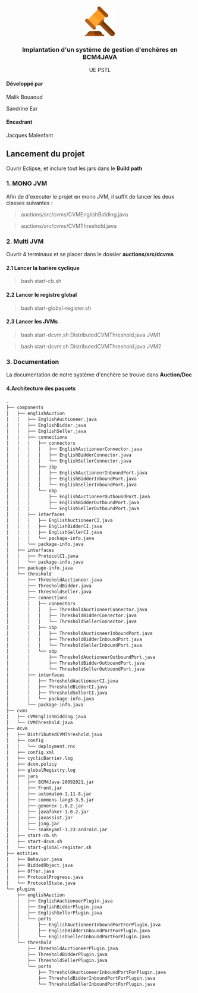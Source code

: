 <div id="top"></div>

<br />
<div align="center">
    <img src="auction.png" alt="Logo" width="80" height="80">

  <h3 align="center">Implantation d'un système de gestion d'enchères en BCM4JAVA</h3>

  <p align="center">
  UE PSTL
    <br/>
  </p>
</div>

#### Développé par

Malik Bouaoud

Sandrine Ear

#### Encadrant  
Jacques Malenfant

## Lancement du projet

Ouvrir Eclipse, et inclure tout les jars dans le **Build path**

### 1. MONO JVM

Afin de d'executer le projet en mono JVM, il suffit de lancer les deux classes suivantes :

> auctions/src/cvms/CVMEnglishBidding.java

> auctions/src/cvms/CVMThreshold.java


### 2. Multi JVM

Ouvrir 4 terminaux et se placer dans le dossier **auctions/src/dcvms**

#### 2.1 Lancer la barière cyclique
> bash start-cb.sh

#### 2.2 Lancer le registre global
> bash start-global-register.sh

#### 2.3 Lancer les JVMs

> bash  start-dcvm.sh DistributedCVMThreshold.java JVM1

> bash start-dcvm.sh DistributedCVMThreshold.java JVM2


### 3. Documentation

La documentation de notre système d'enchère se trouve dans **Auction/Doc**

#### 4.Architecture des paquets

````
.
├── components
│   ├── englishAuction
│   │   ├── EnglishAuctioneer.java
│   │   ├── EnglishBidder.java
│   │   ├── EnglishSeller.java
│   │   ├── connections
│   │   │   ├── connectors
│   │   │   │   ├── EnglishAuctioneerConnector.java
│   │   │   │   ├── EnglishBidderConnector.java
│   │   │   │   └── EnglishSellerConnector.java
│   │   │   ├── ibp
│   │   │   │   ├── EnglishAuctioneerInboundPort.java
│   │   │   │   ├── EnglishBidderInboundPort.java
│   │   │   │   └── EnglishSellerInboundPort.java
│   │   │   └── obp
│   │   │       ├── EnglishAuctioneerOutboundPort.java
│   │   │       ├── EnglishBidderOutboundPort.java
│   │   │       └── EnglishSellerOutboundPort.java
│   │   ├── interfaces
│   │   │   ├── EnglishAuctioneerCI.java
│   │   │   ├── EnglishBidderCI.java
│   │   │   ├── EnglishSellerCI.java
│   │   │   └── package-info.java
│   │   └── package-info.java
│   ├── interfaces
│   │   ├── ProtocolCI.java
│   │   └── package-info.java
│   ├── package-info.java
│   └── threshold
│       ├── ThresholdAuctioneer.java
│       ├── ThresholdBidder.java
│       ├── ThresholdSeller.java
│       ├── connections
│       │   ├── connectors
│       │   │   ├── ThresholdAuctioneerConnector.java
│       │   │   ├── ThresholdBidderConnector.java
│       │   │   └── ThresholdSellerConnector.java
│       │   ├── ibp
│       │   │   ├── ThresholdAuctioneerInboundPort.java
│       │   │   ├── ThresholdBidderInboundPort.java
│       │   │   └── ThresholdSellerInboundPort.java
│       │   └── obp
│       │       ├── ThresholdAuctioneerOutboundPort.java
│       │       ├── ThresholdBidderOutboundPort.java
│       │       └── ThresholdSellerOutboundPort.java
│       ├── interfaces
│       │   ├── ThresholdAuctioneerCI.java
│       │   ├── ThresholdBidderCI.java
│       │   ├── ThresholdSellerCI.java
│       │   └── package-info.java
│       └── package-info.java
├── cvms
│   ├── CVMEnglishBidding.java
│   └── CVMThreshold.java
├── dcvm
│   ├── DistributedCVMThreshold.java
│   ├── config
│   │   └── deployment.rnc
│   ├── config.xml
│   ├── cyclicBarrier.log
│   ├── dcvm.policy
│   ├── globalRegistry.log
│   ├── jars
│   │   ├── BCM4Java-20092021.jar
│   │   ├── Front.jar
│   │   ├── automaton-1.11-8.jar
│   │   ├── commons-lang3-3.5.jar
│   │   ├── generex-1.0.2.jar
│   │   ├── javafaker-1.0.2.jar
│   │   ├── javassist.jar
│   │   ├── jing.jar
│   │   └── snakeyaml-1.23-android.jar
│   ├── start-cb.sh
│   ├── start-dcvm.sh
│   └── start-global-register.sh
├── entities
│   ├── Behavior.java
│   ├── BiddedObject.java
│   ├── Offer.java
│   ├── ProtocolProgress.java
│   └── ProtocolState.java
└── plugins
    ├── englishAuction
    │   ├── EnglishAuctioneerPlugin.java
    │   ├── EnglishBidderPlugin.java
    │   ├── EnglishSellerPlugin.java
    │   └── ports
    │       ├── EnglishAuctioneerInboundPortForPlugin.java
    │       ├── EnglishBidderInboundPortForPlugin.java
    │       └── EnglishSellerInboundPortForPlugin.java
    └── threshold
        ├── ThresholdAuctioneerPlugin.java
        ├── ThresholdBidderPlugin.java
        ├── ThresholdSellerPlugin.java
        └── ports
            ├── ThresholdAuctioneerInboundPortForPlugin.java
            ├── ThresholdBidderInboundPortForPlugin.java
            └── ThresholdSellerInboundPortForPlugin.java

````
